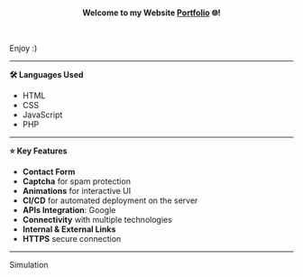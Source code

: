 <br>
<p align="center">
  <b>Welcome to my Website <a href="https://stylianosvogiatzis.eu/">Portfolio</a> 🌐!</b>
</p>
<br>

Enjoy :) 

---

<b> 🛠 Languages Used </b>
- HTML  
- CSS  
- JavaScript  
- PHP  

---

<b>⭐ Key Features </b>
- **Contact Form**  
- **Captcha** for spam protection  
- **Animations** for interactive UI  
- **CI/CD** for automated deployment on the server  
- **APIs Integration**: Google  
- **Connectivity** with multiple technologies  
- **Internal & External Links**  
- **HTTPS** secure connection  

---

Simulation
